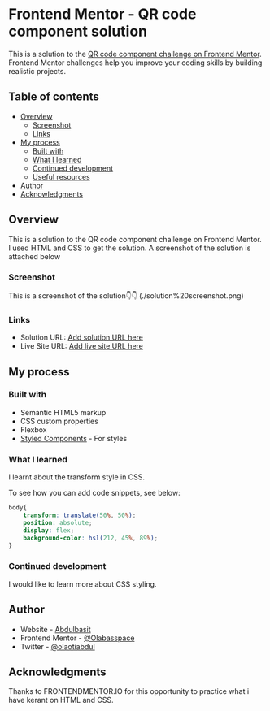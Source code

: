 # Frontend Mentor - QR code component solution

This is a solution to the [QR code component challenge on Frontend Mentor](https://www.frontendmentor.io/challenges/qr-code-component-iux_sIO_H). Frontend Mentor challenges help you improve your coding skills by building realistic projects. 

## Table of contents

- [Overview](#overview)
  - [Screenshot](#screenshot)
  - [Links](#links)
- [My process](#my-process)
  - [Built with](#built-with)
  - [What I learned](#what-i-learned)
  - [Continued development](#continued-development)
  - [Useful resources](#useful-resources)
- [Author](#author)
- [Acknowledgments](#acknowledgments)


## Overview
This is a solution to the QR code component challenge on Frontend Mentor. I used HTML and CSS to get the solution. A screenshot of the solution is attached below

### Screenshot
This is a screenshot of the solution👇👇
(./solution%20screenshot.png)


### Links

- Solution URL: [Add solution URL here](https://your-solution-url.com)
- Live Site URL: [Add live site URL here](https://your-live-site-url.com)

## My process

### Built with

- Semantic HTML5 markup
- CSS custom properties
- Flexbox
- [Styled Components](https://styled-components.com/) - For styles

### What I learned

I learnt about the transform style in CSS.

To see how you can add code snippets, see below:

```css
body{
    transform: translate(50%, 50%);
    position: absolute;
    display: flex;
    background-color: hsl(212, 45%, 89%);
}
```


### Continued development

I would like to learn more about CSS styling.


## Author

- Website - [Abdulbasit](https://www.your-site.com)
- Frontend Mentor - [@Olabasspace](https://www.frontendmentor.io/profile/Olabasspace)
- Twitter - [@olaotiabdul](https://www.twitter.com/yourusername)


## Acknowledgments

Thanks to FRONTENDMENTOR.IO for this opportunity to practice what i have kerant on HTML and CSS.

